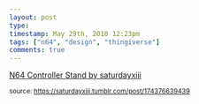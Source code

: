 ```yaml
---
layout: post
type: 
timestamp: May 29th, 2018 12:23pm
tags: ["n64", "design", "thingiverse"]
comments: true
---
```

<a href=" https://href.li/?https://www.thingiverse.com/thing:2913248">
    N64 Controller Stand by saturdayxiii</a>
  
<small>source: https://saturdayxiii.tumblr.com/post/174376639439</small>